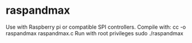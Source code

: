 raspandmax
==========

Use with Raspberry pi or compatible SPI controllers.  Compile with: cc -o raspandmax raspandmax.c  Run with root privileges sudo ./raspandmax
